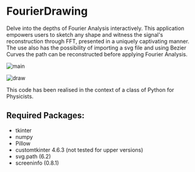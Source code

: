 # FourierDrawing

Delve into the depths of Fourier Analysis interactively. This application empowers users to sketch any shape and witness the signal's reconstruction through FFT, presented in a uniquely captivating manner. The use also has the possibility of importing a svg file and using Bezier Curves the path can be reconstructed before applying Fourier Analysis.

![main](https://github.com/MaxMnr/FourierDrawing/assets/88986446/7fad91f7-02ee-4a55-809f-01d947ecb110)

![draw](https://github.com/MaxMnr/FourierDrawing/assets/88986446/1eb5d6f3-ad22-4c52-8545-d3227d686d6e)



This code has been realised in the context of a class of Python for Physicists.

## Required Packages:

- tkinter
- numpy
- Pillow
- customtkinter 4.6.3 (not tested for upper versions)
- svg.path (6.2)
- screeninfo (0.8.1)


